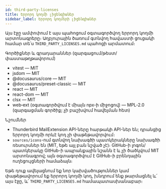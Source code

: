 ```yaml
---
id: third-party-licenses
title: Երրորդ կողմի լիցենզիաներ
sidebar_label: Երրորդ կողմերի լիցենզիաներ
---
```


Այս էջը ամփոփում է այս պահոցում օգտագործվող երրորդ կողմի արտոնագրերը։ Աղբյուրային ծառում գտնվող հավաստի ցուցակի համար տե՛ս `THIRD_PARTY_LICENSES.md` պահոցի արմատում։

Գործիքներ և գրադարաններ (զարգացում/թեստ/փաստաթղթավորում)

- vitest — MIT
- jsdom — MIT
- @docusaurus/core — MIT
- @docusaurus/preset-classic — MIT
- react — MIT
- react-dom — MIT
- clsx — MIT
- web‑ext (օգտագործվում է միայն npx-ի միջոցով) — MPL‑2.0 (զարգացման գործիք; չի բաշխվում հավելման հետ)

Նշումներ

- Thunderbird MailExtension API-ները հարթակի API-ներ են; դրանցից երրորդ կողմի որևէ կոդ չի փաթեթավորվում։
- `sources/icons`-ում գտնվող նախագծի պատկերակները նախագծի ռեսուրսներ են (MIT, եթե այլ բան նշված չէ)։ GitHub-ի լոգոն/պատկերակը GitHub-ի ապրանքային նշանն է և չի ծածկվում MIT արտոնագրով; այն օգտագործվում է GitHub-ի բրենդային ուղեցույցների համաձայն։

Եթե դուք ավելացնում եք նոր կախվածություններ կամ փաթեթավորում եք երրորդ կողմի կոդ, խնդրում ենք թարմացնել և՛ այս
էջը, և՛ `THIRD_PARTY_LICENSES.md` համապատասխանաբար։

